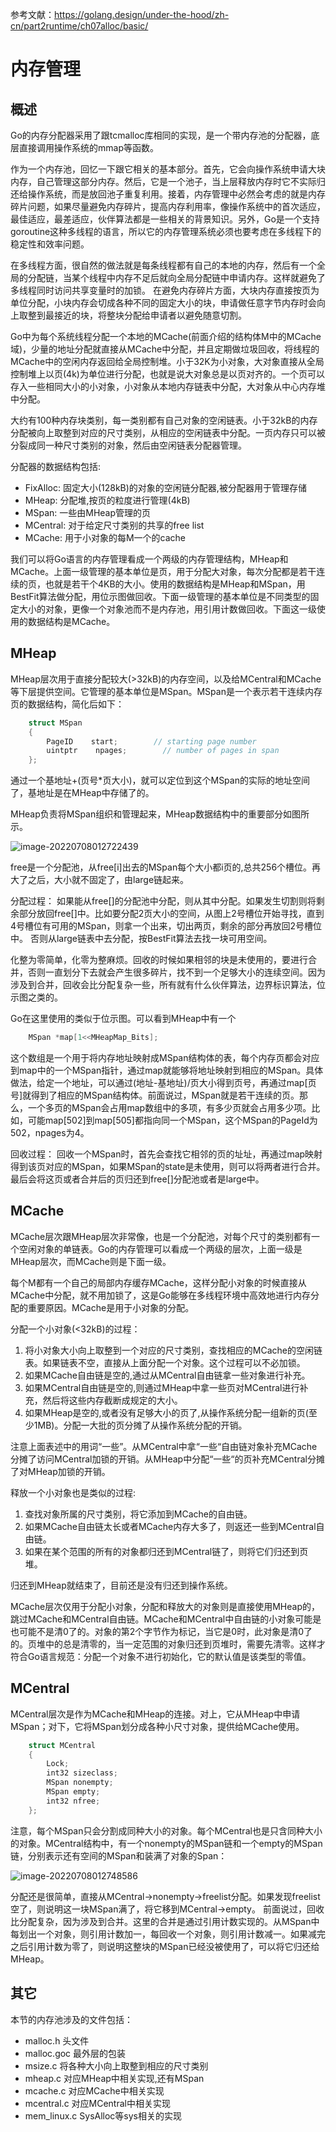 参考文献：https://golang.design/under-the-hood/zh-cn/part2runtime/ch07alloc/basic/

#  内存管理

## 概述

Go的内存分配器采用了跟tcmalloc库相同的实现，是一个带内存池的分配器，底层直接调用操作系统的mmap等函数。

作为一个内存池，回忆一下跟它相关的基本部分。首先，它会向操作系统申请大块内存，自己管理这部分内存。然后，它是一个池子，当上层释放内存时它不实际归还给操作系统，而是放回池子重复利用。接着，内存管理中必然会考虑的就是内存碎片问题，如果尽量避免内存碎片，提高内存利用率，像操作系统中的首次适应，最佳适应，最差适应，伙伴算法都是一些相关的背景知识。另外，Go是一个支持goroutine这种多线程的语言，所以它的内存管理系统必须也要考虑在多线程下的稳定性和效率问题。

在多线程方面，很自然的做法就是每条线程都有自己的本地的内存，然后有一个全局的分配链，当某个线程中内存不足后就向全局分配链中申请内存。这样就避免了多线程同时访问共享变量时的加锁。 在避免内存碎片方面，大块内存直接按页为单位分配，小块内存会切成各种不同的固定大小的块，申请做任意字节内存时会向上取整到最接近的块，将整块分配给申请者以避免随意切割。

Go中为每个系统线程分配一个本地的MCache(前面介绍的结构体M中的MCache域)，少量的地址分配就直接从MCache中分配，并且定期做垃圾回收，将线程的MCache中的空闲内存返回给全局控制堆。小于32K为小对象，大对象直接从全局控制堆上以页(4k)为单位进行分配，也就是说大对象总是以页对齐的。一个页可以存入一些相同大小的小对象，小对象从本地内存链表中分配，大对象从中心内存堆中分配。

大约有100种内存块类别，每一类别都有自己对象的空闲链表。小于32kB的内存分配被向上取整到对应的尺寸类别，从相应的空闲链表中分配。一页内存只可以被分裂成同一种尺寸类别的对象，然后由空闲链表分配器管理。

分配器的数据结构包括:

- FixAlloc: 固定大小(128kB)的对象的空闲链分配器,被分配器用于管理存储
- MHeap: 分配堆,按页的粒度进行管理(4kB)
- MSpan: 一些由MHeap管理的页
- MCentral: 对于给定尺寸类别的共享的free list
- MCache: 用于小对象的每M一个的cache

我们可以将Go语言的内存管理看成一个两级的内存管理结构，MHeap和MCache。上面一级管理的基本单位是页，用于分配大对象，每次分配都是若干连续的页，也就是若干个4KB的大小。使用的数据结构是MHeap和MSpan，用BestFit算法做分配，用位示图做回收。下面一级管理的基本单位是不同类型的固定大小的对象，更像一个对象池而不是内存池，用引用计数做回收。下面这一级使用的数据结构是MCache。

## MHeap

MHeap层次用于直接分配较大(>32kB)的内存空间，以及给MCentral和MCache等下层提供空间。它管理的基本单位是MSpan。MSpan是一个表示若干连续内存页的数据结构，简化后如下：

```C
    struct MSpan
    {
        PageID    start;        // starting page number
        uintptr    npages;        // number of pages in span
    };
```

通过一个基地址+(页号*页大小)，就可以定位到这个MSpan的实际的地址空间了，基地址是在MHeap中存储了的。

MHeap负责将MSpan组织和管理起来，MHeap数据结构中的重要部分如图所示。



![image-20220708012722439](https://typroa-pic-sh-1258186845.cos.ap-shanghai.myqcloud.com/img/202207080127632.png)

free是一个分配池，从free[i]出去的MSpan每个大小都i页的,总共256个槽位。再大了之后，大小就不固定了，由large链起来。

分配过程： 如果能从free[]的分配池中分配，则从其中分配。如果发生切割则将剩余部分放回free[]中。比如要分配2页大小的空间，从图上2号槽位开始寻找，直到4号槽位有可用的MSpan，则拿一个出来，切出两页，剩余的部分再放回2号槽位中。 否则从large链表中去分配，按BestFit算法去找一块可用空间。

化整为零简单，化零为整麻烦。回收的时候如果相邻的块是未使用的，要进行合并，否则一直划分下去就会产生很多碎片，找不到一个足够大小的连续空间。因为涉及到合并，回收会比分配复杂一些，所有就有什么伙伴算法，边界标识算法，位示图之类的。

Go在这里使用的类似于位示图。可以看到MHeap中有一个

```C
    MSpan *map[1<<MHeapMap_Bits];
```

这个数组是一个用于将内存地址映射成MSpan结构体的表，每个内存页都会对应到map中的一个MSpan指针，通过map就能够将地址映射到相应的MSpan。具体做法，给定一个地址，可以通过(地址-基地址)/页大小得到页号，再通过map[页号]就得到了相应的MSpan结构体。前面说过，MSpan就是若干连续的页。那么，一个多页的MSpan会占用map数组中的多项，有多少页就会占用多少项。比如，可能map[502]到map[505]都指向同一个MSpan，这个MSpan的PageId为502，npages为4。

回收过程： 回收一个MSpan时，首先会查找它相邻的页的址址，再通过map映射得到该页对应的MSpan，如果MSpan的state是未使用，则可以将两者进行合并。最后会将这页或者合并后的页归还到free[]分配池或者是large中。

## MCache

MCache层次跟MHeap层次非常像，也是一个分配池，对每个尺寸的类别都有一个空闲对象的单链表。Go的内存管理可以看成一个两级的层次，上面一级是MHeap层次，而MCache则是下面一级。

每个M都有一个自己的局部内存缓存MCache，这样分配小对象的时候直接从MCache中分配，就不用加锁了，这是Go能够在多线程环境中高效地进行内存分配的重要原因。MCache是用于小对象的分配。

分配一个小对象(<32kB)的过程：

1. 将小对象大小向上取整到一个对应的尺寸类别，查找相应的MCache的空闲链表。如果链表不空，直接从上面分配一个对象。这个过程可以不必加锁。
2. 如果MCache自由链是空的,通过从MCentral自由链拿一些对象进行补充。
3. 如果MCentral自由链是空的,则通过MHeap中拿一些页对MCentral进行补充，然后将这些内存截断成规定的大小。
4. 如果MHeap是空的,或者没有足够大小的页了,从操作系统分配一组新的页(至少1MB)。分配一大批的页分摊了从操作系统分配的开销。

注意上面表述中的用词“一些”。从MCentral中拿“一些“自由链对象补充MCache分摊了访问MCentral加锁的开销。从MHeap中分配“一些“的页补充MCentral分摊了对MHeap加锁的开销。

释放一个小对象也是类似的过程:

1. 查找对象所属的尺寸类别，将它添加到MCache的自由链。
2. 如果MCache自由链太长或者MCache内存大多了，则返还一些到MCentral自由链。
3. 如果在某个范围的所有的对象都归还到MCentral链了，则将它们归还到页堆。

归还到MHeap就结束了，目前还是没有归还到操作系统。

MCache层次仅用于分配小对象，分配和释放大的对象则是直接使用MHeap的，跳过MCache和MCentral自由链。MCache和MCentral中自由链的小对象可能是也可能不是清0了的。对象的第2个字节作为标记，当它是0时，此对象是清0了的。页堆中的总是清零的，当一定范围的对象归还到页堆时，需要先清零。这样才符合Go语言规范：分配一个对象不进行初始化，它的默认值是该类型的零值。

## MCentral

MCentral层次是作为MCache和MHeap的连接。对上，它从MHeap中申请MSpan；对下，它将MSpan划分成各种小尺寸对象，提供给MCache使用。

```C
    struct MCentral
    {
        Lock;
        int32 sizeclass;
        MSpan nonempty;
        MSpan empty;
        int32 nfree;
    };
```

注意，每个MSpan只会分割成同种大小的对象。每个MCentral也是只含同种大小的对象。MCentral结构中，有一个nonempty的MSpan链和一个empty的MSpan链，分别表示还有空间的MSpan和装满了对象的Span：

![image-20220708012748586](https://typroa-pic-sh-1258186845.cos.ap-shanghai.myqcloud.com/img/202207080127662.png)





分配还是很简单，直接从MCentral->nonempty->freelist分配。如果发现freelist空了，则说明这一块MSpan满了，将它移到MCentral->empty。 前面说过，回收比分配复杂，因为涉及到合并。这里的合并是通过引用计数实现的。从MSpan中每划出一个对象，则引用计数加一，每回收一个对象，则引用计数减一。如果减完之后引用计数为零了，则说明这整块的MSpan已经没被使用了，可以将它归还给MHeap。

## 其它

本节的内存池涉及的文件包括：

- malloc.h 头文件
- malloc.goc 最外层的包装
- msize.c 将各种大小向上取整到相应的尺寸类别
- mheap.c 对应MHeap中相关实现,还有MSpan
- mcache.c 对应MCache中相关实现
- mcentral.c 对应MCentral中相关实现
- mem_linux.c SysAlloc等sys相关的实现 